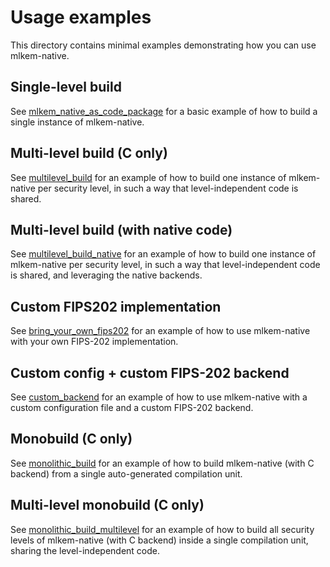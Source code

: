 [//]: # (SPDX-License-Identifier: CC-BY-4.0)

# Usage examples

This directory contains minimal examples demonstrating how you can use mlkem-native.

## Single-level build

See [mlkem_native_as_code_package](mlkem_native_as_code_package) for a basic example of how to build a single instance
of mlkem-native.

## Multi-level build (C only)

See [multilevel_build](multilevel_build) for an example of how to build one instance of mlkem-native per security level,
in such a way that level-independent code is shared.

## Multi-level build (with native code)

See [multilevel_build_native](multilevel_build_native) for an example of how to build one instance of mlkem-native per
security level, in such a way that level-independent code is shared, and leveraging the native backends.

## Custom FIPS202 implementation

See [bring_your_own_fips202](bring_your_own_fips202) for an example of how to use mlkem-native with your own FIPS-202
implementation.

## Custom config + custom FIPS-202 backend

See [custom_backend](custom_backend) for an example of how to use mlkem-native with a custom configuration file and a
custom FIPS-202 backend.

## Monobuild (C only)

See [monolithic_build](monolithic_build) for an example of how to build mlkem-native (with C backend) from a single
auto-generated compilation unit.

## Multi-level monobuild (C only)

See [monolithic_build_multilevel](monolithic_build_multilevel) for an example of how to build all security levels of
mlkem-native (with C backend) inside a single compilation unit, sharing the level-independent code.
